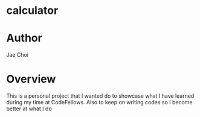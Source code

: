 # calculator

# Author
Jae Choi

# Overview #
This is a personal project that I wanted do to showcase what I have learned during my time at CodeFellows.
Also to keep on writing codes so I become better at what I do